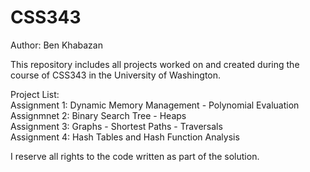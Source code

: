 # CSS343
Author: Ben Khabazan

This repository includes all projects worked on and created during the course of CSS343 in the University of Washington. 

Project List: <br />
Assignment 1: Dynamic Memory Management - Polynomial Evaluation <br />
Assignmnet 2: Binary Search Tree - Heaps <br />
Assignment 3: Graphs - Shortest Paths - Traversals <br />
Assignment 4: Hash Tables and Hash Function Analysis <br />

I reserve all rights to the code written as part of the solution.
